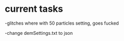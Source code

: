 # current tasks

-glitches where with 50 particles setting, goes fucked

-change demSettings.txt to json
